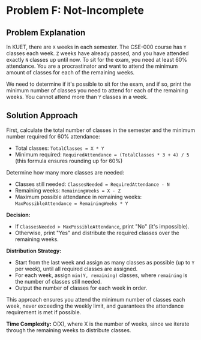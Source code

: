 
# Problem F: Not-Incomplete

## Problem Explanation

In KUET, there are `X` weeks in each semester. The CSE-000 course has `Y` classes each week. `Z` weeks have already passed, and you have attended exactly `N` classes up until now. To sit for the exam, you need at least 60% attendance. You are a procrastinator and want to attend the minimum amount of classes for each of the remaining weeks.

We need to determine if it's possible to sit for the exam, and if so, print the minimum number of classes you need to attend for each of the remaining weeks. You cannot attend more than `Y` classes in a week.


## Solution Approach

First, calculate the total number of classes in the semester and the minimum number required for 60% attendance:

- Total classes: `TotalClasses = X * Y`
- Minimum required: `RequiredAttendance = (TotalClasses * 3 + 4) / 5` (this formula ensures rounding up for 60%)

Determine how many more classes are needed:

- Classes still needed: `ClassesNeeded = RequiredAttendance - N`
- Remaining weeks: `RemainingWeeks = X - Z`
- Maximum possible attendance in remaining weeks: `MaxPossibleAttendance = RemainingWeeks * Y`

**Decision:**

- If `ClassesNeeded > MaxPossibleAttendance`, print "No" (it's impossible).
- Otherwise, print "Yes" and distribute the required classes over the remaining weeks.

**Distribution Strategy:**

- Start from the last week and assign as many classes as possible (up to `Y` per week), until all required classes are assigned.
- For each week, assign `min(Y, remaining)` classes, where `remaining` is the number of classes still needed.
- Output the number of classes for each week in order.

This approach ensures you attend the minimum number of classes each week, never exceeding the weekly limit, and guarantees the attendance requirement is met if possible.

**Time Complexity:**
O(X), where X is the number of weeks, since we iterate through the remaining weeks to distribute classes.

